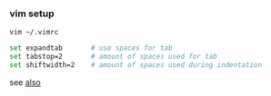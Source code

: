### vim setup
`vim ~/.vimrc`

```sh
set expandtab       # use spaces for tab
set tabstop=2       # amount of spaces used for tab
set shiftwidth=2    # amount of spaces used during indentation
```
see [also](../../../../editor/vim/vim.md)